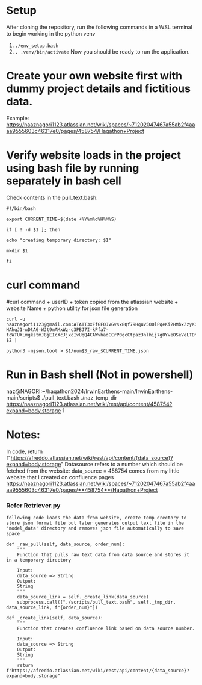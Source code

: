 # Setup
After cloning the repository, run the following commands in a WSL terminal to begin working in the python venv
1. `./env_setup.bash`
2. `. .venv/bin/activate`
Now you should be ready to run the application.
# Create your own website first with dummy project details and fictitious data. 
Example: https://naaznagori1123.atlassian.net/wiki/spaces/~71202047467a55ab2f4aaaa9555603c46317e0/pages/458754/Haqathon+Project

# Verify website loads in the project using bash file by running separately in bash cell 
Check contents in the pull_text.bash:

	#!/bin/bash

	export CURRENT_TIME=$(date +%Y%m%d%H%M%S)

	if [ ! -d $1 ]; then

	echo "creating temporary directory: $1"
 
	mkdir $1
 
	fi
# curl command
#curl command + userID + token copied from the atlassian website  + website Name + python utility for json file generation

	curl -u naaznagori1123@gmail.com:ATATT3xFfGF0JVGvsx8Qf79HquV5O0lPqeKi2HMbxZzyKG-HAhqJ1-wDtA6-WJt9mAMxWz-c3PBJ7I-kPfa7-tcWTUXLmgkstmJ8jEIcXcJjxcIvUqQ4CAWvhadCCrP0qcCtpaz3nlhij7g0YveOSeVeLTDYwV3XF9HPpn9HV8ALK6t3mtln17I=EA600C61 $2 |

	python3 -mjson.tool > $1/num$3_raw_$CURRENT_TIME.json

# Run in Bash shell (Not in powershell)
naz@NAGORI:~/haqathon2024/IrwinEarthens-main/IrwinEarthens-main/scripts$ ./pull_text.bash ./naz_temp_dir https://naaznagori1123.atlassian.net/wiki/rest/api/content/458754?expand=body.storage 1

# Notes:
In code, return f"https://afreddo.atlassian.net/wiki/rest/api/content/{data_source}?expand=body.storage"
Datasource refers to a number which should be fetched from the website:
data_source = 458754 comes from my little website that I created on confluence pages
https://naaznagori1123.atlassian.net/wiki/spaces/~71202047467a55ab2f4aaaa9555603c46317e0/pages/**458754**/Haqathon+Project

### Refer Retriever.py 
    following code loads the data from website, create temp drectory to store json format file but later generates output text file in the 'model_data' directory and removes json file automatically to save space
    
    def _raw_pull(self, data_source, order_num):
        """
        Function that pulls raw text data from data source and stores it in a temporary directory

        Input:
        data_source => String
        Output:
        String
        """
        data_source_link = self._create_link(data_source)
        subprocess.call(["./scripts/pull_text.bash", self._tmp_dir, data_source_link, f"{order_num}"])

    def _create_link(self, data_source):
        """
        Function that creates confluence link based on data source number.

        Input:
        data_source => String
        Output:
        String
        """
        return f"https://afreddo.atlassian.net/wiki/rest/api/content/{data_source}?expand=body.storage"
